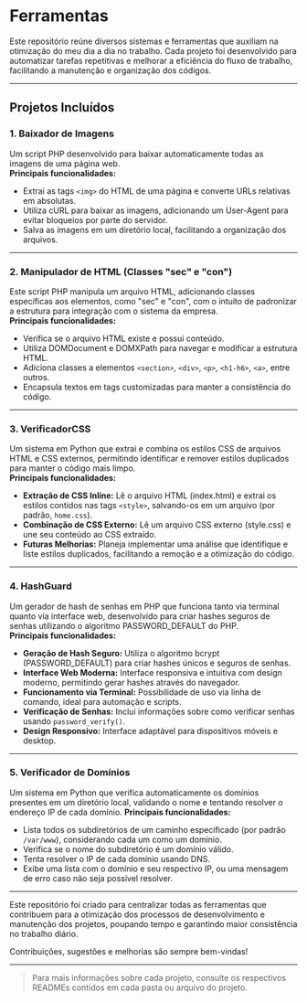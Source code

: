 # Ferramentas

Este repositório reúne diversos sistemas e ferramentas que auxiliam na otimização do meu dia a dia no trabalho. Cada projeto foi desenvolvido para automatizar tarefas repetitivas e melhorar a eficiência do fluxo de trabalho, facilitando a manutenção e organização dos códigos.

---

## Projetos Incluídos

### 1. Baixador de Imagens

Um script PHP desenvolvido para baixar automaticamente todas as imagens de uma página web.  
**Principais funcionalidades:**
- Extrai as tags `<img>` do HTML de uma página e converte URLs relativas em absolutas.
- Utiliza cURL para baixar as imagens, adicionando um User-Agent para evitar bloqueios por parte do servidor.
- Salva as imagens em um diretório local, facilitando a organização dos arquivos.

---

### 2. Manipulador de HTML (Classes "sec" e "con")

Este script PHP manipula um arquivo HTML, adicionando classes específicas aos elementos, como "sec" e "con", com o intuito de padronizar a estrutura para integração com o sistema da empresa.  
**Principais funcionalidades:**
- Verifica se o arquivo HTML existe e possui conteúdo.
- Utiliza DOMDocument e DOMXPath para navegar e modificar a estrutura HTML.
- Adiciona classes a elementos `<section>`, `<div>`, `<p>`, `<h1-h6>`, `<a>`, entre outros.
- Encapsula textos em tags customizadas para manter a consistência do código.

---

### 3. VerificadorCSS

Um sistema em Python que extrai e combina os estilos CSS de arquivos HTML e CSS externos, permitindo identificar e remover estilos duplicados para manter o código mais limpo.  
**Principais funcionalidades:**
- **Extração de CSS Inline:** Lê o arquivo HTML (index.html) e extrai os estilos contidos nas tags `<style>`, salvando-os em um arquivo (por padrão, `home.css`).
- **Combinação de CSS Externo:** Lê um arquivo CSS externo (style.css) e une seu conteúdo ao CSS extraído.
- **Futuras Melhorias:** Planeja implementar uma análise que identifique e liste estilos duplicados, facilitando a remoção e a otimização do código.

---

### 4. HashGuard

Um gerador de hash de senhas em PHP que funciona tanto via terminal quanto via interface web, desenvolvido para criar hashes seguros de senhas utilizando o algoritmo PASSWORD_DEFAULT do PHP.  
**Principais funcionalidades:**
- **Geração de Hash Seguro:** Utiliza o algoritmo bcrypt (PASSWORD_DEFAULT) para criar hashes únicos e seguros de senhas.
- **Interface Web Moderna:** Interface responsiva e intuitiva com design moderno, permitindo gerar hashes através do navegador.
- **Funcionamento via Terminal:** Possibilidade de uso via linha de comando, ideal para automação e scripts.
- **Verificação de Senhas:** Inclui informações sobre como verificar senhas usando `password_verify()`.
- **Design Responsivo:** Interface adaptável para dispositivos móveis e desktop.

---

### 5. Verificador de Domínios

Um sistema em Python que verifica automaticamente os domínios presentes em um diretório local, validando o nome e tentando resolver o endereço IP de cada domínio.
**Principais funcionalidades:**
- Lista todos os subdiretórios de um caminho especificado (por padrão `/var/www`), considerando cada um como um domínio.
- Verifica se o nome do subdiretório é um domínio válido.
- Tenta resolver o IP de cada domínio usando DNS.
- Exibe uma lista com o domínio e seu respectivo IP, ou uma mensagem de erro caso não seja possível resolver.

---

Este repositório foi criado para centralizar todas as ferramentas que contribuem para a otimização dos processos de desenvolvimento e manutenção dos projetos, poupando tempo e garantindo maior consistência no trabalho diário.

Contribuições, sugestões e melhorias são sempre bem-vindas!

---

> Para mais informações sobre cada projeto, consulte os respectivos READMEs contidos em cada pasta ou arquivo do projeto.